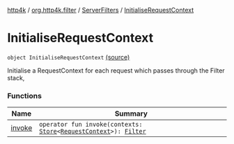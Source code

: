 [http4k](../../../index.md) / [org.http4k.filter](../../index.md) / [ServerFilters](../index.md) / [InitialiseRequestContext](./index.md)

# InitialiseRequestContext

`object InitialiseRequestContext` [(source)](https://github.com/http4k/http4k/blob/master/http4k-core/src/main/kotlin/org/http4k/filter/ServerFilters.kt#L262)

Initialise a RequestContext for each request which passes through the Filter stack,

### Functions

| Name | Summary |
|---|---|
| [invoke](invoke.md) | `operator fun invoke(contexts: `[`Store`](../../../org.http4k.core/-store/index.md)`<`[`RequestContext`](../../../org.http4k.core/-request-context/index.md)`>): `[`Filter`](../../../org.http4k.core/-filter/index.md) |

